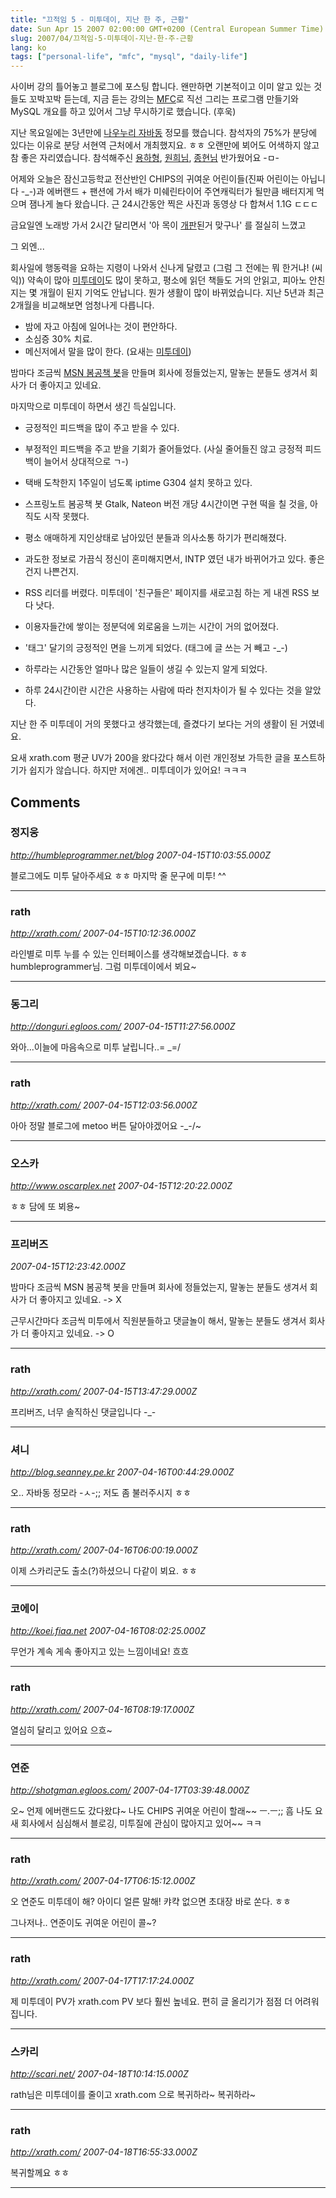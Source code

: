 ```yaml
---
title: "끄적임 5 - 미투데이, 지난 한 주, 근황"
date: Sun Apr 15 2007 02:00:00 GMT+0200 (Central European Summer Time)
slug: 2007/04/끄적임-5-미투데이-지난-한-주-근황
lang: ko
tags: ["personal-life", "mfc", "mysql", "daily-life"]
---
```


사이버 강의 틀어놓고 블로그에 포스팅 합니다.
왠만하면 기본적이고 이미 알고 있는 것들도 꼬박꼬박 듣는데, 지금 듣는 강의는 [MFC](http://en.wikipedia.org/wiki/Microsoft_Foundation_Classes)로 직선 그리는 프로그램 만들기와 MySQL 개요를 하고 있어서 그냥 무시하기로 했습니다. (후욱)

지난 목요일에는 3년만에 [나우누리 자바동](http://client.nownuri.net:8010/app/club_enter.cgi?idx=java) 정모를 했습니다. 
참석자의 75%가 분당에 있다는 이유로 분당 서현역 근처에서 개최했지요. ㅎㅎ
오랜만에 뵈어도 어색하지 않고 참 좋은 자리였습니다. 
참석해주신 [용하형](http://me2day.net/toozi), [원희님](http://www.potatosoft.com/tt/), [종현님](http://www.oscarplex.net/) 반가웠어요 -ㅁ-

어제와 오늘은 잠신고등학교 전산반인 CHIPS의 귀여운 어린이들(진짜 어린이는 아닙니다 -_-)과 에버랜드 + 팬션에 가서 배가 미쉐린타이어 주연캐릭터가 될만큼 배터지게 먹으며 잼나게 놀다 왔습니다. 근 24시간동안 찍은 사진과 동영상 다 합쳐서 1.1G ㄷㄷㄷ

금요일엔 노래방 가서 2시간 달리면서 
'아 목이 [개판](http://me2day.net/rath/2007/04/14#00:29:13)된거 맞구나' 를 절실히 느꼈고

그 외엔...

회사일에 행동력을 요하는 지령이 나와서 신나게 달렸고 (그럼 그 전에는 뭐 한거냐! (씨익))
약속이 많아 [미투데이](http://me2day.net)도 많이 못하고, 
평소에 읽던 책들도 거의 안읽고, 피아노 안친지는 몇 개월이 된지 기억도 안납니다.
뭔가 생활이 많이 바뀌었습니다. 지난 5년과 최근 2개월을 비교해보면 엄청나게 다릅니다.

- 밤에 자고 아침에 일어나는 것이 편안하다.
- 소심증 30% 치료.
- 메신저에서 말을 많이 한다. (요새는 [미투데이](http://me2day.net/rath))

밤마다 조금씩 [MSN 봄공책 봇](http://www.springnote.com/post/1143?page=1)을 만들며 회사에 정들었는지, 말놓는 분들도 생겨서 회사가 더 좋아지고 있네요.

마지막으로 미투데이 하면서 생긴 득실입니다.

- 긍정적인 피드백을 많이 주고 받을 수 있다.

- 부정적인 피드백을 주고 받을 기회가 줄어들었다. (사실 줄어들진 않고 긍정적 피드백이 늘어서 상대적으로 ㄱ-)

- 택배 도착한지 1주일이 넘도록 iptime G304 설치 못하고 있다.

- 스프링노트 봄공책 봇 Gtalk, Nateon 버전 개당 4시간이면 구현 떡을 칠 것을, 아직도 시작 못했다.

- 평소 애매하게 지인상태로 남아있던 분들과 의사소통 하기가 편리해졌다.

- 과도한 정보로 가끔식 정신이 혼미해지면서, INTP 였던 내가 바뀌어가고 있다. 좋은건지 나쁜건지.

- RSS 리더를 버렸다. 미투데이 '친구들은' 페이지를 새로고침 하는 게 내겐 RSS 보다 낫다.

- 이용자들간에 쌓이는 정분덕에 외로움을 느끼는 시간이 거의 없어졌다.

- '태그' 달기의 긍정적인 면을 느끼게 되었다. (태그에 글 쓰는 거 빼고 -_-)

- 하루라는 시간동안 얼마나 많은 일들이 생길 수 있는지 알게 되었다.

- 하루 24시간이란 시간은 사용하는 사람에 따라 천지차이가 될 수 있다는 것을 알았다.

지난 한 주 미투데이 거의 못했다고 생각했는데, 즐겼다기 보다는 거의 생활이 된 거였네요.

요새 xrath.com 평균 UV가 200을 왔다갔다 해서 이런 개인정보 가득한 글을 포스트하기가 쉽지가 않습니다. 하지만 저에겐.. 미투데이가 있어요! ㅋㅋㅋ

## Comments

### 정지웅
*http://humbleprogrammer.net/blog*
*2007-04-15T10:03:55.000Z*

블로그에도 미투 달아주세요 ㅎㅎ 마지막 줄 문구에 미투!  ^^

---

### rath
*http://xrath.com/*
*2007-04-15T10:12:36.000Z*

라인별로 미투 누를 수 있는 인터페이스를 생각해보겠습니다. ㅎㅎ
humbleprogrammer님. 그럼 미투데이에서 뵈요~

---

### 동그리
*http://donguri.egloos.com/*
*2007-04-15T11:27:56.000Z*

와아...이늘에 마음속으로 미투 날립니다..= _=/

---

### rath
*http://xrath.com/*
*2007-04-15T12:03:56.000Z*

아아 정말 블로그에 metoo 버튼 달아야겠어요 -_-/~

---

### 오스카
*http://www.oscarplex.net*
*2007-04-15T12:20:22.000Z*

ㅎㅎ 담에 또 뵈용~

---

### 프리버즈
*2007-04-15T12:23:42.000Z*

밤마다 조금씩 MSN 봄공책 봇을 만들며 회사에 정들었는지, 말놓는 분들도 생겨서 회사가 더 좋아지고 있네요. -> X

근무시간마다 조금씩 미투에서 직원분들하고 댓글놀이 해서, 말놓는 분들도 생겨서 회사가 더 좋아지고 있네요. -> O

---

### rath
*http://xrath.com/*
*2007-04-15T13:47:29.000Z*

프리버즈, 너무 솔직하신 댓글입니다 -_-

---

### 셔니
*http://blog.seanney.pe.kr*
*2007-04-16T00:44:29.000Z*

오.. 자바동 정모라 -ㅅ-;; 저도 좀 불러주시지 ㅎㅎ

---

### rath
*http://xrath.com/*
*2007-04-16T06:00:19.000Z*

이제 스카리군도 출소(?)하셨으니 다같이 뵈요. ㅎㅎ

---

### 코에이
*http://koei.fiaa.net*
*2007-04-16T08:02:25.000Z*

무언가 계속 게속 좋아지고 있는 느낌이네요! 흐흐

---

### rath
*http://xrath.com/*
*2007-04-16T08:19:17.000Z*

열심히 달리고 있어요 으흐~

---

### 연준
*http://shotgman.egloos.com/*
*2007-04-17T03:39:48.000Z*

오~ 언제 에버랜드도 갔다왔댜~ 나도 CHIPS 귀여운 어린이 할래~~ ㅡ.ㅡ;;
흠 나도 요새 회사에서 심심해서 블로깅, 미투질에 관심이 많아지고 있어~~ ㅋㅋ

---

### rath
*http://xrath.com/*
*2007-04-17T06:15:12.000Z*

오 연준도 미투데이 해? 아이디 얼른 말해! 캬캭
없으면 초대장 바로 쏜다. ㅎㅎ

그나저나.. 연준이도 귀여운 어린이 콜~?

---

### rath
*http://xrath.com/*
*2007-04-17T17:17:24.000Z*

제 미투데이 PV가 xrath.com PV 보다 훨씬 높네요.
편히 글 올리기가 점점 더 어려워집니다.

---

### 스카리
*http://scari.net/*
*2007-04-18T10:14:15.000Z*

rath님은 미투데이를 줄이고 xrath.com 으로 복귀하라~ 복귀하라~

---

### rath
*http://xrath.com/*
*2007-04-18T16:55:33.000Z*

복귀할께요 ㅎㅎ

---
